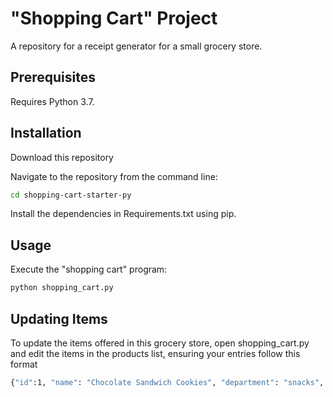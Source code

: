 # "Shopping Cart" Project

A repository for a receipt generator for a small grocery store.

## Prerequisites

Requires Python 3.7.

## Installation

Download this repository

Navigate to the repository from the command line:

```sh
cd shopping-cart-starter-py
```

Install the dependencies in Requirements.txt using pip.

## Usage

Execute the "shopping cart" program:

```sh
python shopping_cart.py
```

## Updating Items

To update the items offered in this grocery store, open shopping_cart.py and edit the items in the products list, ensuring your entries follow this format

```sh
{"id":1, "name": "Chocolate Sandwich Cookies", "department": "snacks", "aisle": "cookies cakes", "price": 3.50}
```
